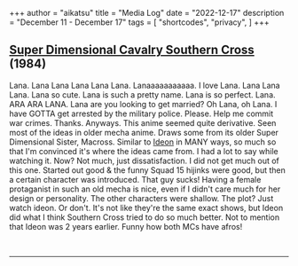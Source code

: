 +++
author = "aikatsu"
title = "Media Log"
date = "2022-12-17"
description = "December 11 - December 17"
tags = [
    "shortcodes",
    "privacy",
]
+++

## [Super Dimensional Cavalry Southern Cross](https://anidb.net/anime/1177) (1984)
<!--more-->

Lana. Lana Lana Lana Lana Lana. Lanaaaaaaaaaaa. I love Lana. Lana Lana Lana. Lana so cute. Lana is such a pretty name. Lana is so perfect. Lana. ARA ARA LANA. Lana are you looking to get married? Oh Lana, oh Lana. I have GOTTA get arrested by the military police. Please. Help me commit war crimes. Thanks.
Anyways. This anime seemed quite derivative. Seen most of the ideas in older mecha anime. Draws some from its older Super Dimensional Sister, Macross. Similar to [Ideon](https://anidb.net/anime/1807) in MANY ways, so much so that I'm convinced it's where the ideas came from. 
I had a lot to say while watching it. Now? Not much, just dissatisfaction. I did not get much out of this one. Started out good & the funny Squad 15 hijinks were good, but then a certain character was introduced. 
That guy sucks! Having a female protaganist in such an old mecha is nice, even if I didn't care much for her design or personality. The other characters were shallow. The plot? Just watch ideon. Or don't. 
It's not like they're the same exact shows, but Ideon did what I think Southern Cross tried to do so much better. Not to mention that Ideon was 2 years earlier. Funny how both MCs have afros! 

<br>

---

<br>


